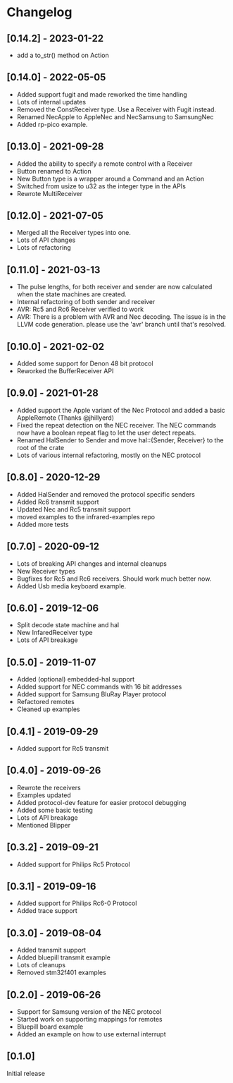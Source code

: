# Changelog

## [0.14.2] - 2023-01-22
 - add a to_str() method on Action

## [0.14.0] - 2022-05-05
 - Added support fugit and made reworked the time handling
 - Lots of internal updates
 - Removed the ConstReceiver type. Use a Receiver with Fugit instead.
 - Renamed NecApple to AppleNec and NecSamsung to SamsungNec
 - Added rp-pico example.

## [0.13.0] - 2021-09-28
 - Added the ability to specify a remote control with a Receiver
 - Button renamed to Action
 - New Button type is a wrapper around a Command and an Action
 - Switched from usize to u32 as the integer type in the APIs
 - Rewrote MultiReceiver

## [0.12.0] - 2021-07-05
 - Merged all the Receiver types into one.
 - Lots of API changes
 - Lots of refactoring

## [0.11.0] - 2021-03-13
 - The pulse lengths, for both receiver and sender are now calculated when the state machines are created.
 - Internal refactoring of both sender and receiver
 - AVR: Rc5 and Rc6 Receiver verified to work
 - AVR: There is a problem with AVR and Nec decoding. The issue is in the LLVM code generation. please use the 'avr' branch until that's resolved.

## [0.10.0] - 2021-02-02
 - Added some support for Denon 48 bit protocol
 - Reworked the BufferReceiver API

## [0.9.0] - 2021-01-28
 - Added support the Apple variant of the Nec Protocol and added a basic AppleRemote (Thanks @jhillyerd)
 - Fixed the repeat detection on the NEC receiver. The NEC commands now have a boolean repeat flag to let the
   user detect repeats.
 - Renamed HalSender to Sender and move hal::{Sender, Receiver} to the root of the crate
 - Lots of various internal refactoring, mostly on the NEC protocol

## [0.8.0] - 2020-12-29
 - Added HalSender and removed the protocol specific senders
 - Added Rc6 transmit support
 - Updated Nec and Rc5 transmit support
 - moved examples to the infrared-examples repo
 - Added more tests

## [0.7.0] - 2020-09-12
 - Lots of breaking API changes and internal cleanups
 - New Receiver types
 - Bugfixes for Rc5 and Rc6 receivers. Should work much better now.
 - Added Usb media keyboard example.

## [0.6.0] - 2019-12-06
 - Split decode state machine and hal
 - New InfaredReceiver type
 - Lots of API breakage

## [0.5.0] - 2019-11-07
 - Added (optional) embedded-hal support
 - Added support for NEC commands with 16 bit addresses
 - Added support for Samsung BluRay Player protocol
 - Refactored remotes
 - Cleaned up examples

## [0.4.1] - 2019-09-29
 - Added support for Rc5 transmit

## [0.4.0] - 2019-09-26
 - Rewrote the receivers
 - Examples updated
 - Added protocol-dev feature for easier protocol debugging
 - Added some basic testing
 - Lots of API breakage
 - Mentioned Blipper

## [0.3.2] - 2019-09-21
 - Added support for Philips Rc5 Protocol

## [0.3.1] - 2019-09-16
 - Added support for Philips Rc6-0 Protocol
 - Added trace support

## [0.3.0] - 2019-08-04
 - Added transmit support
 - Added bluepill transmit example
 - Lots of cleanups
 - Removed stm32f401 examples

## [0.2.0] - 2019-06-26

 - Support for Samsung version of the NEC protocol
 - Started work on supporting mappings for remotes
 - Bluepill board example
 - Added an example on how to use external interrupt

## [0.1.0] 

Initial release 